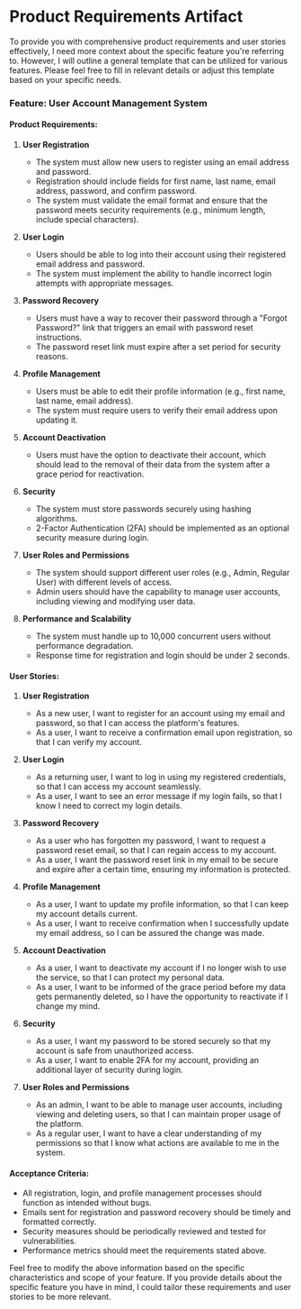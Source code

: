 # Product Requirements Artifact

To provide you with comprehensive product requirements and user stories effectively, I need more context about the specific feature you're referring to. However, I will outline a general template that can be utilized for various features. Please feel free to fill in relevant details or adjust this template based on your specific needs.

### Feature: User Account Management System

#### Product Requirements:

1. **User Registration**
   - The system must allow new users to register using an email address and password.
   - Registration should include fields for first name, last name, email address, password, and confirm password.
   - The system must validate the email format and ensure that the password meets security requirements (e.g., minimum length, include special characters).

2. **User Login**
   - Users should be able to log into their account using their registered email address and password.
   - The system must implement the ability to handle incorrect login attempts with appropriate messages.

3. **Password Recovery**
   - Users must have a way to recover their password through a "Forgot Password?" link that triggers an email with password reset instructions.
   - The password reset link must expire after a set period for security reasons.

4. **Profile Management**
   - Users must be able to edit their profile information (e.g., first name, last name, email address).
   - The system must require users to verify their email address upon updating it.

5. **Account Deactivation**
   - Users must have the option to deactivate their account, which should lead to the removal of their data from the system after a grace period for reactivation.

6. **Security**
   - The system must store passwords securely using hashing algorithms.
   - 2-Factor Authentication (2FA) should be implemented as an optional security measure during login.

7. **User Roles and Permissions**
   - The system should support different user roles (e.g., Admin, Regular User) with different levels of access.
   - Admin users should have the capability to manage user accounts, including viewing and modifying user data.

8. **Performance and Scalability**
   - The system must handle up to 10,000 concurrent users without performance degradation.
   - Response time for registration and login should be under 2 seconds.

#### User Stories:

1. **User Registration**
   - As a new user, I want to register for an account using my email and password, so that I can access the platform's features.
   - As a user, I want to receive a confirmation email upon registration, so that I can verify my account.

2. **User Login**
   - As a returning user, I want to log in using my registered credentials, so that I can access my account seamlessly.
   - As a user, I want to see an error message if my login fails, so that I know I need to correct my login details.

3. **Password Recovery**
   - As a user who has forgotten my password, I want to request a password reset email, so that I can regain access to my account.
   - As a user, I want the password reset link in my email to be secure and expire after a certain time, ensuring my information is protected.

4. **Profile Management**
   - As a user, I want to update my profile information, so that I can keep my account details current.
   - As a user, I want to receive confirmation when I successfully update my email address, so I can be assured the change was made.

5. **Account Deactivation**
   - As a user, I want to deactivate my account if I no longer wish to use the service, so that I can protect my personal data.
   - As a user, I want to be informed of the grace period before my data gets permanently deleted, so I have the opportunity to reactivate if I change my mind.

6. **Security**
   - As a user, I want my password to be stored securely so that my account is safe from unauthorized access.
   - As a user, I want to enable 2FA for my account, providing an additional layer of security during login.

7. **User Roles and Permissions**
   - As an admin, I want to be able to manage user accounts, including viewing and deleting users, so that I can maintain proper usage of the platform.
   - As a regular user, I want to have a clear understanding of my permissions so that I know what actions are available to me in the system.

#### Acceptance Criteria:
- All registration, login, and profile management processes should function as intended without bugs.
- Emails sent for registration and password recovery should be timely and formatted correctly.
- Security measures should be periodically reviewed and tested for vulnerabilities.
- Performance metrics should meet the requirements stated above.

Feel free to modify the above information based on the specific characteristics and scope of your feature. If you provide details about the specific feature you have in mind, I could tailor these requirements and user stories to be more relevant.